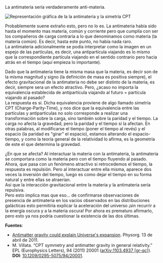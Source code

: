 <!--
.. title: La antimateria sería anti-materia
.. slug: la-antimateria-seria-anti-materia
.. date: 2011-04-13 12:01:31 UTC-05:00
.. tags: Antimateria,Antigravedad,Gravedad,Astrofísica,Física de partículas,Ciencia
.. category: Migración/Física Pasión
.. link:
.. description:
.. type: text
.. author: Edward Villegas Pulgarin
-->

La antimateria sería verdaderamente anti-materia.  

![Representación gráfica de la la antimateria y la simetría CPT](http://www2.mpq.mpg.de/~haensch/antihydrogen/mirror.gif)

Probablemente suene extraño esto, pero no lo es. La antimateria había sido hasta el momento mas materia, común y corriente pero que cumplía con ser los compañeros de carga contraria a lo que denominamos como materia (la materia común). Es decir, hasta este punto, no había nada raro.  
La antimateria adicionalmente se podía interpretar como la imagen en un espejo de las partículas, es decir, una antipartícula viajando es lo mismo que la correspondiente partícula viajando en el sentido contrario pero hacia atrás en el tiempo (aquí empieza lo importante).  

Dado que la antimateria tiene la misma masa que la materia, es decir son de la misma magnitud y signo (la definición de masa es positiva siempre), el efecto gravitacional de la antimateria no debe ser distinto de la materia, es decir, siempre sera un efecto atractivo. Pero, ¿acaso no importa la equivalencia establecida de antipartícula viajando al futuro = partícula viajando al pasado?  
La respuesta es sí. Dicha equivalencia proviene de algo llamado simetría CPT (Charge-Parity-Time), y nos dice que la equivalencia entre las partículas y antipartículas no solo corresponde a realizar una transformación sobre la carga, sino también sobre la paridad y el tiempo. La carga no afecta la gravedad, pero la paridad y el tiempo si la afectan. En otras palabras, al modificarse el tiempo (poner el tiempo al revés) y el espacio (la paridad es "girar" el espacio), estamos alterando el espacio-tiempo, y como la teoría general de la relatividad lo afirma, es la geometría de este el que determina la gravedad.  

¿En que se afecta? Al interactuar la materia con la antimateria, la antimateria se comportara como la materia pero con el tiempo fluyendo al pasado. Ahora, que pasa con un fenómeno atractivo si retrocedemos el tiempo, la respuesta es repulsión. Pero al interactuar entre ella misma, aparece dos veces la inversión del tiempo, luego es como dejar el tiempo en su forma natural y entre ellas se atraerían.  
Así que la interacción gravitacional entre la materia y la antimateria sería repulsiva.  
Pero esto implica mas que eso... de confirmarse observaciones de presencia de antimateria en los vacíos observados en las distribuciones galácticas esto permitiría explicar la aceleración del universo ¡sin recurrir a la energía oscura y a la materia oscura! Por ahora es prematuro afirmarlo, pero esto ya nos podría cuestionar la existencia de las dos últimas.  

__Fuentes__:  

+   [Antimatter gravity could explain Universe's expansion](https://phys.org/news/2011-04-antimatter-gravity-universe-expansion.html). Physorg. 13 de abril de 2011.  
+   M. Villata. “CPT symmetry and antimatter gravity in general relativity.” EPL (Europhysics Letters), 94 (2011) 20001 ([arXiv:1103.4937 [gr-qc]](https://arxiv.org/abs/1103.4937)). __DOI__: [10.1209/0295-5075/94/20001](http://iopscience.iop.org/article/10.1209/0295-5075/94/20001/meta).  
